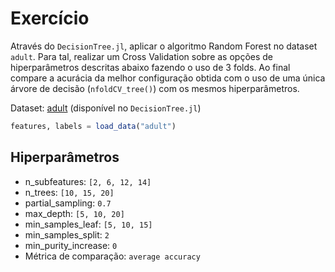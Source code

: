 # Exercício

Através do `DecisionTree.jl`, aplicar o algoritmo Random Forest no dataset `adult`. Para tal, realizar um Cross Validation sobre as opções de hiperparâmetros descritas abaixo fazendo o uso de 3 folds. Ao final compare a acurácia da melhor configuração obtida com o uso de uma única árvore de decisão (`nfoldCV_tree()`) com os mesmos hiperparâmetros.

Dataset: [adult](https://archive.ics.uci.edu/ml/datasets/adult) (disponível no `DecisionTree.jl`)

```julia
features, labels = load_data("adult")
```

## Hiperparâmetros

- n_subfeatures: `[2, 6, 12, 14]`
- n_trees: `[10, 15, 20]`
- partial_sampling: `0.7`
- max_depth: `[5, 10, 20]`
- min_samples_leaf: `[5, 10, 15]`
- min_samples_split: `2`
- min_purity_increase: `0`
- Métrica de comparação: `average accuracy`
